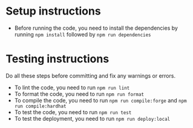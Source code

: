 # Setup instructions

- Before running the code, you need to install the dependencies by running `npm install` followed by `npm run dependencies`

# Testing instructions

Do all these steps before committing and fix any warnings or errors.

- To lint the code, you need to run `npm run lint`
- To format the code, you need to run `npm run format`
- To compile the code, you need to run `npm run compile:forge` and `npm run compile:hardhat`
- To test the code, you need to run `npm run test`
- To test the deployment, you need to run `npm run deploy:local`
